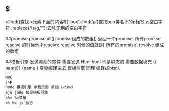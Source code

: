 ##  $
  x.find()查找 x元素下面的内容$('.box').find('p')查找box类名下的p标签
  \s空白字符
  .replace(/\s/g,"");去除无用的空白字符

  ##promise
  promise.all([promise组成的数组])
  返回一个promise.  所有promise resolve 的时候他才resolve
  resolve 时候的值就是[ 所有的promise] resolve 组成的数组


  ##模板引擎
  发送漂亮的邮件  需要发送 Html
  html 不是静态的  需要数据填充
  {{ name}}
  {name }  变量编译进去
  模板引擎 同理 编译成html、

    MVC 
    jsp
    node 模板引擎 承载页面 承担（view）
    ejs jade 都是模板引擎
    <%= %>变量
    <% %> js 执行

